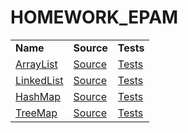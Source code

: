 <h1>HOMEWORK_EPAM</h1>
<table>
  <tr>
    <td><b>Name</b></td>
    <td><b>Source</b></td>
    <td><b>Tests</b></td>
  </tr>
  <tr>
    <td><a href="https://github.com/MYIIIKET/HOMEWORK_EPAM/tree/master/ArrayList">ArrayList</a></td>
    <td><a href="https://github.com/MYIIIKET/HOMEWORK_EPAM/blob/master/ArrayList/src/main/java/com/mylllket_inc/app/CustomArrayList.java">Source</a></td>
    <td><a href="https://github.com/MYIIIKET/HOMEWORK_EPAM/blob/master/ArrayList/src/test/java/com/mylllket_inc/app/CustomArrayListTest.java">Tests</a></td>
  </tr>
  <tr>
    <td><a href="https://github.com/MYIIIKET/HOMEWORK_EPAM/tree/master/LinkedList">LinkedList</a></td>
    <td><a href="https://github.com/MYIIIKET/HOMEWORK_EPAM/blob/master/LinkedList/src/main/java/com/mylllket_inc/app/CustomLinkedList.java">Source</a></td>
    <td><a href="https://github.com/MYIIIKET/HOMEWORK_EPAM/blob/master/LinkedList/src/test/java/com/mylllket_inc/app/CustomLinkedListTest.java">Tests</a></td>
  </tr>
  <tr>
    <td><a href="https://github.com/MYIIIKET/HOMEWORK_EPAM/tree/master/HashMap">HashMap</a></td>
    <td><a href="https://github.com/MYIIIKET/HOMEWORK_EPAM/blob/master/HashMap/src/main/java/com/mylllket_inc/app/CustomHashMap.java">Source</a></td>
    <td><a href="https://github.com/MYIIIKET/HOMEWORK_EPAM/blob/master/HashMap/src/test/java/com/mylllket_inc/app/CustomHashMapTest.java">Tests</a></td>
  </tr>
  <tr>
    <td><a href="https://github.com/MYIIIKET/HOMEWORK_EPAM/tree/master/TreeMap">TreeMap</a></td>
    <td><a href="https://github.com/MYIIIKET/HOMEWORK_EPAM/blob/master/TreeMap/src/main/java/com/mylllket_inc/app/CustomTreeMap.java">Source</a></td>
    <td><a href="https://github.com/MYIIIKET/HOMEWORK_EPAM/blob/master/TreeMap/src/test/java/com/mylllket_inc/app/CustomTreeMapTest.java">Tests</a></td>
  </tr>
</table>
